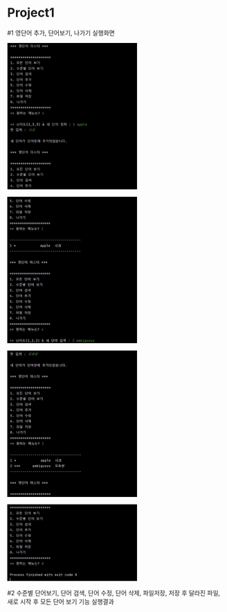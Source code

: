 # Project1

#1 영단어 추가, 단어보기, 나가기 실행화면

<img src='https://github.com/KevinBae00/Project1/blob/master/screenshot/screenshot1.jpg?raw=true'
     width='300'>
     
<img src='https://github.com/KevinBae00/Project1/blob/master/screenshot/screenshot2.jpg?raw=true'
     width='300'>

<img src='https://github.com/KevinBae00/Project1/blob/master/screenshot/screenshot3.jpg?raw=true'
     width='300'>

<img src='https://github.com/KevinBae00/Project1/blob/master/screenshot/screenshot4.jpg?raw=true'
     width='300'>

#2 수준별 단어보기, 단어 검색, 단어 수정, 단어 삭제, 파일저장, 저장 후 달라진 파일, 새로 시작 후 모든 단어 보기 기능 실행결과
